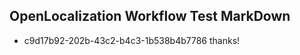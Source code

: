 ## OpenLocalization Workflow Test MarkDown
* c9d17b92-202b-43c2-b4c3-1b538b4b7786 
thanks!<!--HONumber=Mar16_HO2-->
